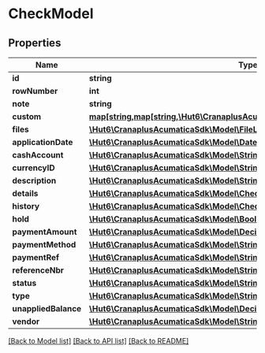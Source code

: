 # CheckModel

## Properties
Name | Type | Description | Notes
------------ | ------------- | ------------- | -------------
**id** | **string** |  | [optional] 
**rowNumber** | **int** |  | [optional] 
**note** | **string** |  | [optional] 
**custom** | [**map[string,map[string,\Hut6\CranaplusAcumaticaSdk\Model\CustomFieldModel]]**](map.md) |  | [optional] 
**files** | [**\Hut6\CranaplusAcumaticaSdk\Model\FileLinkModel[]**](FileLinkModel.md) |  | [optional] 
**applicationDate** | [**\Hut6\CranaplusAcumaticaSdk\Model\DateTimeValueModel**](DateTimeValueModel.md) |  | [optional] 
**cashAccount** | [**\Hut6\CranaplusAcumaticaSdk\Model\StringValueModel**](StringValueModel.md) |  | [optional] 
**currencyID** | [**\Hut6\CranaplusAcumaticaSdk\Model\StringValueModel**](StringValueModel.md) |  | [optional] 
**description** | [**\Hut6\CranaplusAcumaticaSdk\Model\StringValueModel**](StringValueModel.md) |  | [optional] 
**details** | [**\Hut6\CranaplusAcumaticaSdk\Model\CheckDetailModel[]**](CheckDetailModel.md) |  | [optional] 
**history** | [**\Hut6\CranaplusAcumaticaSdk\Model\CheckHistoryDetailModel[]**](CheckHistoryDetailModel.md) |  | [optional] 
**hold** | [**\Hut6\CranaplusAcumaticaSdk\Model\BooleanValueModel**](BooleanValueModel.md) |  | [optional] 
**paymentAmount** | [**\Hut6\CranaplusAcumaticaSdk\Model\DecimalValueModel**](DecimalValueModel.md) |  | [optional] 
**paymentMethod** | [**\Hut6\CranaplusAcumaticaSdk\Model\StringValueModel**](StringValueModel.md) |  | [optional] 
**paymentRef** | [**\Hut6\CranaplusAcumaticaSdk\Model\StringValueModel**](StringValueModel.md) |  | [optional] 
**referenceNbr** | [**\Hut6\CranaplusAcumaticaSdk\Model\StringValueModel**](StringValueModel.md) |  | [optional] 
**status** | [**\Hut6\CranaplusAcumaticaSdk\Model\StringValueModel**](StringValueModel.md) |  | [optional] 
**type** | [**\Hut6\CranaplusAcumaticaSdk\Model\StringValueModel**](StringValueModel.md) |  | [optional] 
**unappliedBalance** | [**\Hut6\CranaplusAcumaticaSdk\Model\DecimalValueModel**](DecimalValueModel.md) |  | [optional] 
**vendor** | [**\Hut6\CranaplusAcumaticaSdk\Model\StringValueModel**](StringValueModel.md) |  | [optional] 

[[Back to Model list]](../README.md#documentation-for-models) [[Back to API list]](../README.md#documentation-for-api-endpoints) [[Back to README]](../README.md)


